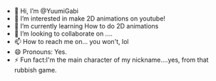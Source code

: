 - 👋 Hi, I’m @YuumiGabi
- 👀 I’m interested in make 2D animations on youtube!
- 🌱 I’m currently learning How to do 2D animations
- 💞️ I’m looking to collaborate on ....
- 📫 How to reach me on... you won't, lol
- 😄 Pronouns: Yes.
- ⚡ Fun fact:I'm the main character of my nickname....yes, from that rubbish game.

<!---
YuumiGabi/YuumiGabi is a ✨ special ✨ repository because its `README.md` (this file) appears on your GitHub profile.
You can click the Preview link to take a look at your changes.
--->
